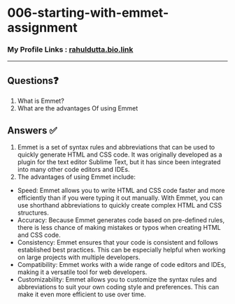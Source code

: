 # 006-starting-with-emmet-assignment

### My Profile Links : [rahuldutta.bio.link](https://rahuldutta.bio.link)

---

## Questions❓

1. What is Emmet?
2. What are the advantages Of using Emmet

## Answers ✅

1. Emmet is a set of syntax rules and abbreviations that can be used to quickly
generate HTML and CSS code. It was originally developed as a plugin for the text
editor Sublime Text, but it has since been integrated into many other code editors
and IDEs.
2. The advantages of using Emmet include:
- Speed: Emmet allows you to write HTML and CSS code faster and more efficiently
than if you were typing it out manually. With Emmet, you can use shorthand
abbreviations to quickly create complex HTML and CSS structures.
- Accuracy: Because Emmet generates code based on pre-defined rules, there is
less chance of making mistakes or typos when creating HTML and CSS code.
- Consistency: Emmet ensures that your code is consistent and follows established
best practices. This can be especially helpful when working on large projects with
multiple developers.
- Compatibility: Emmet works with a wide range of code editors and IDEs, making it
a versatile tool for web developers.
- Customizability: Emmet allows you to customize the syntax rules and abbreviations
to suit your own coding style and preferences. This can make it even more efficient
to use over time.